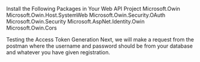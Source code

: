 Install the Following Packages in Your Web API Project
Microsoft.Owin
Microsoft.Owin.Host.SystemWeb
Microsoft.Owin.Security.OAuth
Microsoft.Owin.Security
Microsoft.AspNet.Identity.Owin
Microsoft.Owin.Cors



Testing the Access Token Generation
Next, we will make a request from the postman where the username and password should be from your database and whatever you have given registration. 
